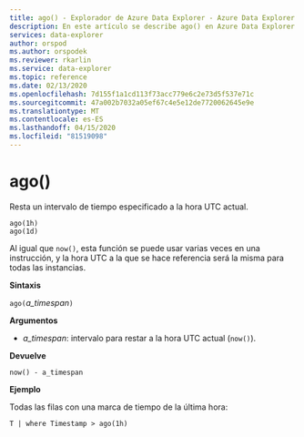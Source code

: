 ```yaml
---
title: ago() - Explorador de Azure Data Explorer - Azure Data Explorer - Microsoft Docs
description: En este artículo se describe ago() en Azure Data Explorer.
services: data-explorer
author: orspod
ms.author: orspodek
ms.reviewer: rkarlin
ms.service: data-explorer
ms.topic: reference
ms.date: 02/13/2020
ms.openlocfilehash: 7d155f1a1cd113f73acc779e6c2e73d5f537e71c
ms.sourcegitcommit: 47a002b7032a05ef67c4e5e12de7720062645e9e
ms.translationtype: MT
ms.contentlocale: es-ES
ms.lasthandoff: 04/15/2020
ms.locfileid: "81519098"
---
```

# <a name="ago"></a>ago()

Resta un intervalo de tiempo especificado a la hora UTC actual.

```kusto
ago(1h)
ago(1d)
```

Al igual que `now()`, esta función se puede usar varias veces en una instrucción, y la hora UTC a la que se hace referencia será la misma para todas las instancias.

**Sintaxis**

`ago(`*a_timespan*`)`

**Argumentos**

* *a_timespan*: intervalo para restar a la hora UTC actual (`now()`).

**Devuelve**

`now() - a_timespan`

**Ejemplo**

Todas las filas con una marca de tiempo de la última hora:

```kusto
T | where Timestamp > ago(1h)
```